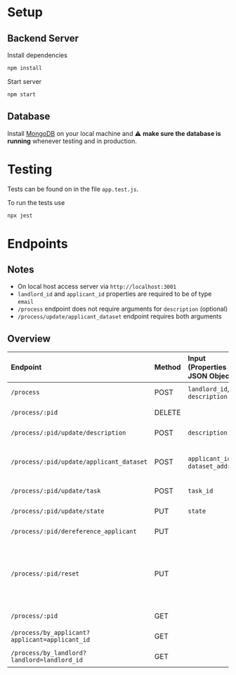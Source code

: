 # Setup

## Backend Server

Install dependencies
```bash
npm install
```

Start server
```bash
npm start
```
## Database

Install [MongoDB](https://www.mongodb.com/docs/manual/administration/install-community/) on your local machine and ⚠️ **make sure the database is running** whenever testing and in production.

# Testing

Tests can be found on in the file `app.test.js`.

To run the tests use
```bash
npx jest
```

# Endpoints

## Notes
- On local host access server via `http://localhost:3001`
- `landlord_id` and `applicant_id` properties are required to be of type `email`
- `/process` endpoint does not require arguments for `description` (optional) 
- `/process/update/applicant_dataset` endpoint requires both arguments
## Overview

| Endpoint    | Method      | Input (Properties in JSON Object) | Output (Status Code)  | Output (JSON Object) | Description     |
| :---        |    :---   |    :---   |    :---   |     :---   |          :--- |
| `/process`      | POST      | `landlord_id`, `description` | 200; 500  |`process`| create process; set state == 1 |
| `/process/:pid`      | DELETE       |    | 200; 404  || delete process  |
| `/process/:pid/update/description`     | POST       | `description`   | 200; 500    |`process`| update description   |
| `/process/:pid/update/applicant_dataset`      | POST       | `applicant_id`, `dataset_address`| 200; 500    |`process`  | update applicant_id and dataset_address; set state == 2   |
| `/process/:pid/update/task`      | POST       | `task_id`   | 200; 500    |`process` | update task_id; set state == 3  |
| `/process/:pid/update/state`     | PUT       | `state`   | 200; 500    |`process`| update state   |
| `/process/:pid/dereference_applicant`     | PUT       |  | 200; 500    |`process`| dereference applicant  |
| `/process/:pid/reset`     | PUT       | | 200; 500    |`process`| reset process to initial state: set state == 1; set applicant_id == ""; set dataset_address == "" |
| `/process/:pid`     | GET       |    | 200; 400    |`process`  | get process by process_id    |
| `/process/by_applicant?applicant=applicant_id`     | GET      |    | 200; 400    |`list of processes`     | get processes by applicant_id   |
| `/process/by_landlord?landlord=landlord_id`     | GET       |    | 200; 400    |`list of processes`   | get processes by landlord_id    |
